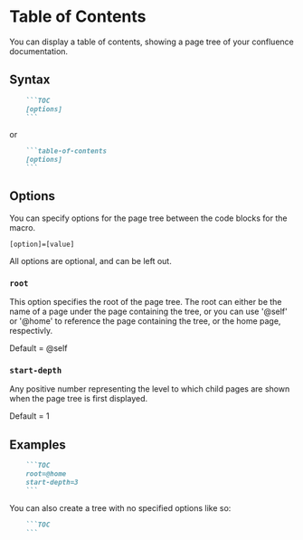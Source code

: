 # Table of Contents
You can display a table of contents, showing a page tree of your confluence documentation.

## Syntax
```markdown
    ```TOC
    [options]
    ```
```
or
```markdown
    ```table-of-contents
    [options]
    ```
```

## Options
You can specify options for the page tree between the code blocks for the macro.

`[option]=[value]`

All options are optional, and can be left out.

### `root`
This option specifies the root of the page tree. The root can either be the name of a page under the page containing the tree, or you can use '@self' or '@home' to reference the page containing the tree, or the home page, respectivly.

Default = @self

### `start-depth`
Any positive number representing the level to which child pages are shown when the page tree is first displayed.

Default = 1

## Examples
```markdown
    ```TOC
    root=@home
    start-depth=3
    ```
```

You can also create a tree with no specified options like so:

```markdown
    ```TOC
    ```
```